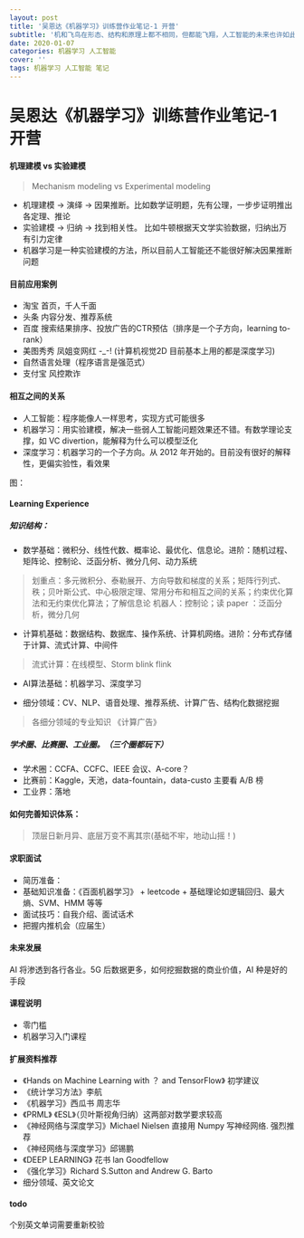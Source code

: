 ```yaml
---
layout: post
title: '吴恩达《机器学习》训练营作业笔记-1 开营'
subtitle: '机和飞鸟在形态、结构和原理上都不相同，但都能飞翔，人工智能的未来也许如此'
date: 2020-01-07
categories: 机器学习 人工智能
cover: ''
tags: 机器学习 人工智能 笔记
---
```


# 吴恩达《机器学习》训练营作业笔记-1 开营
 


#### 机理建模 vs 实验建模
> Mechanism modeling vs Experimental modeling


* 机理建模 -> 演绎 -> 因果推断。比如数学证明题，先有公理，一步步证明推出各定理、推论
* 实验建模 -> 归纳 -> 找到相关性。  比如牛顿根据天文学实验数据，归纳出万有引力定律
* 机器学习是一种实验建模的方法，所以目前人工智能还不能很好解决因果推断问题

#### 目前应用案例
* 淘宝 首页，千人千面
* 头条 内容分发、推荐系统
* 百度 搜索结果排序、投放广告的CTR预估（排序是一个子方向，learning to-rank）
* 美图秀秀 凤姐变网红 -_-!  (计算机视觉2D 目前基本上用的都是深度学习)
* 自然语言处理（程序语言是强范式）
* 支付宝 风控欺诈

#### 相互之间的关系

* 人工智能：程序能像人一样思考，实现方式可能很多
* 机器学习：用实验建模，解决一些弱人工智能问题效果还不错。有数学理论支撑，如 VC divertion，能解释为什么可以模型泛化
* 深度学习：机器学习的一个子方向。从 2012 年开始的。目前没有很好的解释性，更偏实验性，看效果

图：
#### Learning Experience

##### 知识结构：

* 数学基础：微积分、线性代数、概率论、最优化、信息论。进阶：随机过程、矩阵论、控制论、泛函分析、微分几何、动力系统
> 划重点：多元微积分、泰勒展开、方向导数和梯度的关系；矩阵行列式、秩；贝叶斯公式、中心极限定理、常用分布和相互之间的关系；约束优化算法和无约束优化算法；了解信息论
> 机器人：控制论；读 paper ：泛函分析，微分几何


* 计算机基础：数据结构、数据库、操作系统、计算机网络。进阶：分布式存储于计算、流式计算、中间件
> 流式计算：在线模型、Storm blink flink

* AI算法基础：机器学习、深度学习
> 
* 细分领域：CV、NLP、语音处理、推荐系统、计算广告、结构化数据挖掘
> 各细分领域的专业知识 《计算广告》

##### 学术圈、比赛圈、工业圈。（三个圈都玩下）
* 学术圈：CCFA、CCFC、IEEE 会议、A-core？
* 比赛前：Kaggle，天池，data-fountain，data-custo 主要看 A/B 榜
* 工业界：落地

#### 如何完善知识体系：
> 顶层日新月异、底层万变不离其宗(基础不牢，地动山摇！)

#### 求职面试
* 简历准备：
* 基础知识准备：《百面机器学习》 + leetcode + 基础理论如逻辑回归、最大熵、SVM、HMM 等等
* 面试技巧：自我介绍、面试话术
* 把握内推机会（应届生）


#### 未来发展

AI 将渗透到各行各业。5G 后数据更多，如何挖掘数据的商业价值，AI 种是好的手段

#### 课程说明
* 零门槛
* 机器学习入门课程

#### 扩展资料推荐
* 《Hands on Machine Learning with ？ and TensorFlow》 初学建议
* 《统计学习方法》李航
* 《机器学习》西瓜书  周志华 
* 《PRML》 《ESL》（贝叶斯视角归纳）这两部对数学要求较高
* 《神经网络与深度学习》Michael Nielsen 直接用 Numpy 写神经网络. 强烈推荐
* 《神经网络与深度学习》邱锡鹏
*  《DEEP LEARNING》 花书 lan Goodfellow
* 《强化学习》Richard S.Sutton and Andrew G. Barto
*  细分领域、英文论文


#### todo
个别英文单词需要重新校验